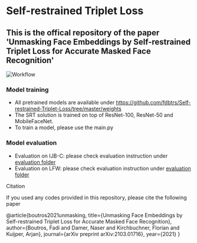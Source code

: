 # Self-restrained Triplet Loss

## This is the offical repository of the paper 'Unmasking Face Embeddings by Self-restrained Triplet Loss for Accurate Masked Face Recognition'


![Workflow](https://raw.githubusercontent.com/fdbtrs/Self-restrained-Triplet-Loss/master/images/workflow.png)



### Model training
- All pretrained models are available under https://github.com/fdbtrs/Self-restrained-Triplet-Loss/tree/master/weights
- The SRT solution is trained on top of ResNet-100, ResNet-50 and MobileFaceNet.
- To train a model, please use the main.py

### Model evaluation
-  Evaluation on IJB-C: please check evaluation instruction under [evaluation folder](https://github.com/fdbtrs/Self-restrained-Triplet-Loss/tree/master/evaluation/ijbc)
-  Evaluation on LFW: please check evaluation instruction under [evaluation folder](https://github.com/fdbtrs/Self-restrained-Triplet-Loss/tree/master/evaluation/lfw)

Citation

If you used any codes provided in this repository, please cite the following paper

@article{boutros2021unmasking,
  title={Unmasking Face Embeddings by Self-restrained Triplet Loss for Accurate Masked Face Recognition},
  author={Boutros, Fadi and Damer, Naser and Kirchbuchner, Florian and Kuijper, Arjan},
  journal={arXiv preprint arXiv:2103.01716},
  year={2021}
}
